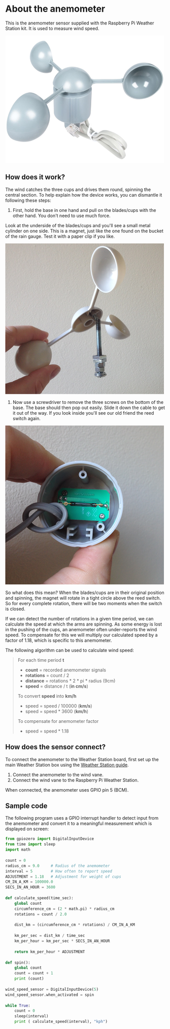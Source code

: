 # About the anemometer

This is the anemometer sensor supplied with the Raspberry Pi Weather Station kit. It is used to measure wind speed.

![Anemometer](images/anemometer.png)

## How does it work?

The wind catches the three cups and drives them round, spinning the central section. To help explain how the device works, you can dismantle it following these steps:

1. First, hold the base in one hand and pull on the blades/cups with the other hand. You don't need to use much force.

Look at the underside of the blades/cups and you'll see a small metal cylinder on one side. This is a magnet, just like the one found on the bucket of the rain gauge. Test it with a paper clip if you like.

![Anemometer Magnet](images/anemometer_magnet.png)

1. Now use a screwdriver to remove the three screws on the bottom of the base. The base should then pop out easily. Slide it down the cable to get it out of the way. If you look inside you'll see our old friend the reed switch again.

![Anemometer Reed](images/anemometer_reed.png)

So what does this mean? When the blades/cups are in their original position and spinning, the magnet will rotate in a tight circle above the reed switch. So for every complete rotation, there will be two moments when the switch is closed.

If we can detect the number of rotations in a given time period, we can calculate the speed at which the arms are spinning. As some energy is lost in the pushing of the cups, an anemometer often under-reports the wind speed. To compensate for this we will multiply our calculated speed by a factor of 1.18, which is specific to this anemometer.

The following algorithm can be used to calculate wind speed:

> For each time period **t**  
> - **count** = recorded anemometer signals
> - **rotations** = count / 2  
> - **distance** = rotations * 2 * pi * radius (9cm)  
> - **speed** = distance / t (**in cm/s**)  
>
> To convert **speed** into **km/h**  
> - speed = speed / 100000 (**km/s**)  
> - speed = speed * 3600 (**km/h**)  
>
> To compensate for anemometer factor  
> - speed = speed * 1.18  


## How does the sensor connect?

To connect the anemometer to the Weather Station board, first set up the main Weather Station box using the [Weather Station guide](https://www.raspberrypi.org/learning/weather-station-guide).

1. Connect the anemometer to the wind vane.
1. Connect the wind vane to the Raspberry Pi Weather Station.

When connected, the anemometer uses GPIO pin 5 (BCM).


## Sample code

The following program uses a GPIO interrupt handler to detect input from the anemometer and convert it to a meaningful measurement which is displayed on screen:

```python
from gpiozero import DigitalInputDevice
from time import sleep
import math

count = 0
radius_cm = 9.0		# Radius of the anemometer
interval = 5		# How often to report speed
ADJUSTMENT = 1.18	# Adjustment for weight of cups
CM_IN_A_KM = 100000.0
SECS_IN_AN_HOUR = 3600

def calculate_speed(time_sec):
    global count
    circumference_cm = (2 * math.pi) * radius_cm
    rotations = count / 2.0

    dist_km = (circumference_cm * rotations) / CM_IN_A_KM

    km_per_sec = dist_km / time_sec
    km_per_hour = km_per_sec * SECS_IN_AN_HOUR

    return km_per_hour * ADJUSTMENT

def spin():
    global count
    count = count + 1
    print (count)

wind_speed_sensor = DigitalInputDevice(5)
wind_speed_sensor.when_activated = spin

while True:
    count = 0
    sleep(interval)
    print ( calculate_speed(interval), "kph")
```
